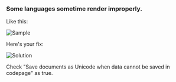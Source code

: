 ### Some languages sometime render improperly. 

Like this:

![Sample](https://cloud.githubusercontent.com/assets/1288017/14372049/1b0a5796-fd35-11e5-8417-553b48b1c0ec.png)

Here's your fix:

![Solution](https://cloud.githubusercontent.com/assets/1749983/16405511/7ee8000e-3cc5-11e6-8460-021f6e1b60e2.png)

Check "Save documents as Unicode when data cannot be saved in codepage" as true. 
